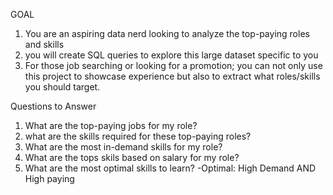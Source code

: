 GOAL
1. You are an aspiring data nerd looking to analyze the top-paying roles and skills
2. you will create SQL queries to explore this large dataset specific to you
3. For those job searching or looking for a promotion; you can not only use this project to showcase experience but also to extract what roles/skills you should target.

Questions to Answer

1. What are the top-paying jobs for my role?
2. what are the skills required for these top-paying roles?
3. What are the most in-demand skills for my role?
4. What are the tops skils based on salary for my role?
5. What are the most optimal skills to learn?
    -Optimal: High Demand AND High paying